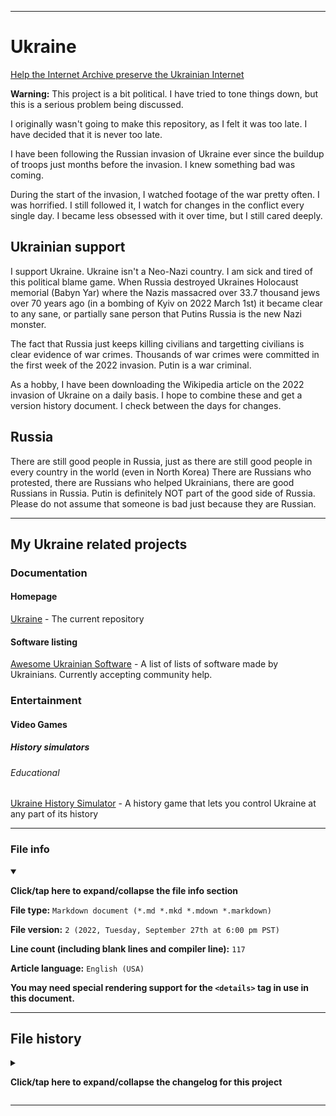 
***

# Ukraine

[Help the Internet Archive preserve the Ukrainian Internet](https://archive.org/donate)

**Warning:** This project is a bit political. I have tried to tone things down, but this is a serious problem being discussed.

I originally wasn't going to make this repository, as I felt it was too late. I have decided that it is never too late.

I have been following the Russian invasion of Ukraine ever since the buildup of troops just months before the invasion. I knew something bad was coming.

During the start of the invasion, I watched footage of the war pretty often. I was horrified. I still followed it, I watch for changes in the conflict every single day. I became less obsessed with it over time, but I still cared deeply.

## Ukrainian support

I support Ukraine. Ukraine isn't a Neo-Nazi country. I am sick and tired of this political blame game. When Russia destroyed Ukraines Holocaust memorial (Babyn Yar) where the Nazis massacred over 33.7 thousand jews over 70 years ago (in a bombing of Kyiv on 2022 March 1st) it became clear to any sane, or partially sane person that Putins Russia is the new Nazi monster.

The fact that Russia just keeps killing civilians and targetting civilians is clear evidence of war crimes. Thousands of war crimes were committed in the first week of the 2022 invasion. Putin is a war criminal.

As a hobby, I have been downloading the Wikipedia article on the 2022 invasion of Ukraine on a daily basis. I hope to combine these and get a version history document. I check between the days for changes.

## Russia

There are still good people in Russia, just as there are still good people in every country in the world (even in North Korea) There are Russians who protested, there are Russians who helped Ukrainians, there are good Russians in Russia. Putin is definitely NOT part of the good side of Russia. Please do not assume that someone is bad just because they are Russian.

***

## My Ukraine related projects

### Documentation

#### Homepage

[Ukraine](https://github.com/seanpm2001/Ukraine/) - The current repository

#### Software listing

[Awesome Ukrainian Software](https://github.com/seanpm2001/Awesome-Ukrainian-Software/) - A list of lists of software made by Ukrainians. Currently accepting community help.

### Entertainment

#### Video Games

##### History simulators

###### Educational

[Ukraine History Simulator](https://github.com/seanpm2001/Ukraine-History-Simulator/) - A history game that lets you control Ukraine at any part of its history

***

### File info

<details open><summary><p lang="en"><b>Click/tap here to expand/collapse the file info section</b></p></summary>

**File type:** `Markdown document (*.md *.mkd *.mdown *.markdown)`

**File version:** `2 (2022, Tuesday, September 27th at 6:00 pm PST)`

**Line count (including blank lines and compiler line):** `117`

**Article language:** `English (USA)`

**You may need special rendering support for the `<details>` tag in use in this document.**

</details>

***

## File history

<details><summary><p lang="en"><b>Click/tap here to expand/collapse the changelog for this project</b></p></summary>

<details><summary><p lang="en"><b>Version 1 (2022, Wednesday, June 22nd at 11:25 pm PST)</b></p></summary>

**This version was made by:** [`@seanpm2001`](https://github.com/seanpm2001/)

> Changes:

- [x] Started the file
- [x] Added the title section
- [x] Added the `Ukrainian support` section
- [x] Added the `Russia` section
- [x] Added the `My Ukraine related projects` section
- [x] Added the file info section
- [x] Added the file history section
- [ ] No other changes in version 1

</details>


<details><summary><p lang="en"><b>Version 2 (2022, Tuesday, September 27th at 6:00 pm PST)</b></p></summary>

**This version was made by:** [`@seanpm2001`](https://github.com/seanpm2001/)

> Changes:

- [x] Updated the `My Ukraine related projects` section
- - [x] Added the `Homepage` subsection
- - [x] Added the `Software listing` subsection
- - [x] Added the `Entertainment` subsection
- - - [x] Added the `Video games` subsubsection
- - - - [x] Added the `History simulators` subsubsubsection
- - - - - [x] Added the `Educational` subsubsubsubsection
- - - - - - [x] Added a link to the [`Ukraine History Simulator`](https://github.com/seanpm2001/Ukraine-History-Simulator/) project
- [x] Updated the file info section
- [x] Updated the file history section
- [ ] No other changes in version 2

</details>

</details>

***
